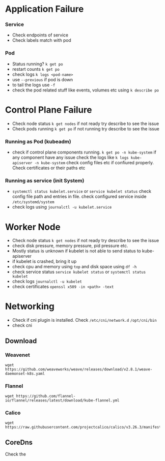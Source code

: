 # Application Failure

### Service
- Check endpoints of service
- Check labels match with pod

### Pod
- Status running? `k get po`
- restart counts  `k get po`
- check logs `k logs <pod-name>`
- use `--previous` if pod is down
- to tail the logs use `-f`
- check the pod related stuff like events, volumes etc using `k describe po`

# Control Plane Failure
- Check node status `k get nodes` if not ready try describe to see the issue
- Check pods running `k get po` if not running try describe to see the issue

### Running as Pod (kubeadm)
- check if control plane components running. `k get po -n kube-system`
  if any component have any issue check the logs like `k logs kube-apiserver -n kube-system`
  check config files etc if confiured properly. Check certificates or their paths etc

### Running as service (init System)
- `systemctl status kubelet.service` or `service kubelet status`
   check config file path and entries in file.
   check configured service inside `/etc/systemd/system`
- check logs using `journalctl -u kubelet.service`

# Worker Node
- Check node status `k get nodes` if not ready try describe to see the issue
- check disk pressure, memory pressure, pid pressure etc.
- Mostly status is unknown if kubelet is not able to send status to kube-apiserver
- if kubelet is crashed, bring it up
- check cpu and memory using `top` and disk space using `df -h`
- check service status `service kubelet status` or `systemctl status kubelet`
- check logs `journalctl -u kubelet`
- check certificates `openssl x509 -in <path> -text`

# Networking

- Check if cni plugin is installed. Check `/etc/cni/network.d` `/opt/cni/bin`
- check cni

## Download

### Weavenet
````
wget https://github.com/weaveworks/weave/releases/download/v2.8.1/weave-daemonset-k8s.yaml
````

### Flannel
````
wget https://github.com/flannel-io/flannel/releases/latest/download/kube-flannel.yml
````

### Calico
````
wget https://raw.githubusercontent.com/projectcalico/calico/v3.26.3/manifests/calico.yaml
````

## CoreDns
Check the 
